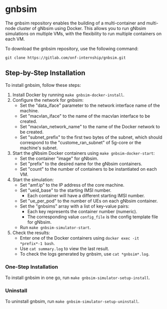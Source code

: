 # gnbsim

The gnbsim repository enables the building of a multi-container and multi-node cluster of gNbsim using Docker. This allows you to run gNbsim simulations on multiple VMs, with the flexibility to run multiple containers on each VM.

To download the gnbsim repository, use the following command:
```
git clone https://gitlab.com/onf-internship/gnbsim.git
```

## Step-by-Step Installation
To install gnbsim, follow these steps:

1. Install Docker by running `make gnbsim-docker-install`.
2. Configure the network for gnbsim:
   - Set the "data_iface" parameter to the network interface name of the machine.
   - Set "macvlan_iface" to the name of the macvlan interface to be created.
   - Set "macvlan_network_name" to the name of the Docker network to be created.
   - Set "subnet_prefix" to the first two bytes of the subnet, which should correspond to the "custome_ran_subnet" of 5g-core or the machine's subnet.
3. Start the gNbsim Docker containers using `make gnbsim-docker-start`:
   - Set the container "image" for gNbsim.
   - Set "prefix" to the desired name for the gNbsim containers.
   - Set "count" to the number of containers to be instantiated on each VM.
4. Start the simulation:
   - Set "amf.ip" to the IP address of the core machine.
   - Set "ueid_base" to the starting IMSI number.
     - Each container will have a different starting IMSI number.
   - Set "ue_per_pod" to the number of UEs on each gNbsim container.
   - Set the "gnbsims" array with a list of key-value pairs:
     - Each key represents the container number (numeric).
     - The corresponding value `config_file` is the config template file for gNbsim.
   - Run `make gnbsim-simulator-start`.
5. Check the results:
   - Enter one of the Docker containers using `docker exec -it *prefix*-1 bash`.
   - Use `cat summary.log` to view the last result.
   - To check the logs generated by gnbsim, use `cat *gnbsim*.log`.

### One-Step Installation
To install gnbsim in one go, run `make gnbsim-simulator-setup-install`.

### Uninstall
To uninstall gnbsim, run `make gnbsim-simulator-setup-uninstall`.